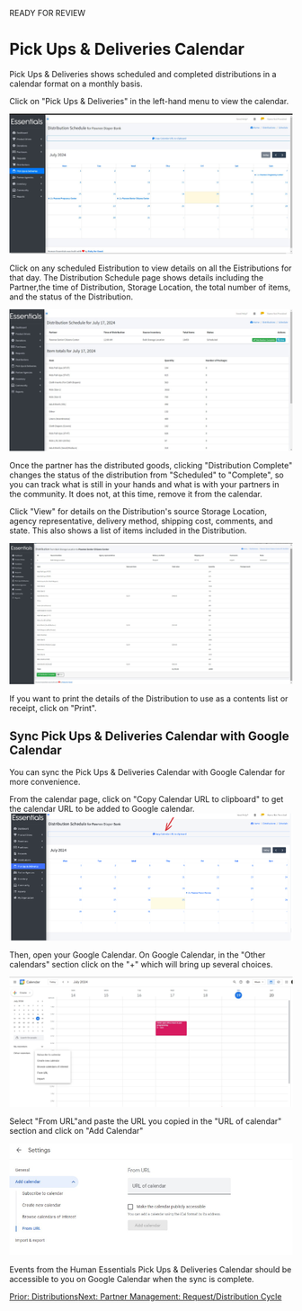 READY FOR REVIEW
# Pick Ups & Deliveries Calendar

Pick Ups & Deliveries shows scheduled and completed distributions in a calendar format on a monthly basis.

Click on "Pick Ups & Deliveries" in the left-hand menu to view the calendar.

![PickUps & Delivery Calendar](images/essentials/pick_ups/pickup&delivery.jpg)

Click on any scheduled Eistribution to view details on all the Eistributions for that day.
The Distribution Schedule page shows details including the Partner,the time of Distribution, Storage Location, the total number of items, and the status of the Distribution.

![Specific Day Distribution](images/essentials/pick_ups/specific_day_distribution_schedule.jpg)

Once the partner has the distributed goods, clicking "Distribution Complete" changes the status of the distribution from "Scheduled" to "Complete", so you can track what is still in your hands and what is with your partners in the community. It does not, at this time, remove it from the calendar.

Click "View" for details on the Distribution's source Storage Location, agency representative, delivery method, shipping cost, comments, and state. This also shows a list of items included in the Distribution.

![Distribution from Source Inventory to Partner](images/essentials/pick_ups/distribution_from_source_to_partner.jpg)

If you want to print the details of the Distribution to use as a contents list or receipt, click on "Print".

## Sync Pick Ups & Deliveries Calendar with Google Calendar

You can sync the Pick Ups & Deliveries Calendar with Google Calendar for more convenience.

From the calendar page, click on "Copy Calendar URL to clipboard" to get the calendar URL to be added to Google calendar.
![Copy_Calendar_URL](images/essentials/pick_ups/copy_calendar_url.png)

Then, open your Google Calendar.  On Google Calendar, in the "Other calendars" section click on the "+" which will bring up several choices.

![Other Calendars](images/essentials/pick_ups/other_calendars.jpg)

Select "From URL"and paste the URL you copied in the "URL of calendar" section and click on "Add Calendar"

![Add Calendar](images/essentials/pick_ups/add_calendar.jpg)

Events from the Human Essentials Pick Ups & Deliveries Calendar should be accessible to you on Google Calendar when the sync is complete.

[Prior: Distributions](essentials_distributions.md)[Next: Partner Management:  Request/Distribution Cycle](pm_request_distribution_cycle.md)
